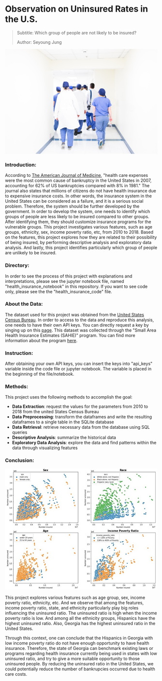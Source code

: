# Observation on Uninsured Rates in the U.S.

>  Subtitle: Which group of people are not likely to be insured?
>  
>  Author: Seyoung Jung




![](introduction.jpg "Title")



### __Introduction:__
According to [The American Journal of Medicine](https://www.amjmed.com/article/S0002-9343%2809%2900525-7/fulltext), "health care expenses were the most common cause of bankruptcy in the United States in 2007, accounting for 62% of US bankruptcies compared with 8% in 1981." The journal also states that millions of citizens do not have health insurance due to expensive insurance costs. In other words, the insurance system in the United States can be considered as a failure, and it is a serious social problem. Therefore, the system should be further developed by the government. In order to develop the system, one needs to identify which groups of people are less likely to be insured compared to other groups. After identifying them, they should customize insurance programs for the vulnerable groups. 
This project investigates various features, such as age groups, ethnicity, sex, income poverty ratio, etc, from 2010 to 2018. Based on the features, this project explores how they are related to their possibility of being insured, by performing descriptive analysis and exploratory data analysis. And lastly, this project identifies particularly which group of people are unlikely to be insured. 


### __Directory:__
In order to see the process of this project with explanations and interpretations, please see the jupyter notebook file, named "health_insurance_notebook" in this repository. If you want to see code only, please see the the "health_insurance_code" file. 



### __About the Data:__ 
The dataset used for this project was obtained from the [United States Census Bureau](https://www.census.gov/data/developers/data-sets/Health-Insurance-Statistics.html). In order to access to the data and reproduce this analysis, one needs to have their own API keys. You can directly request a key by singing up on this [page](https://api.census.gov/data/key_signup.html). This dataset was collected through the "Small Area Health Insurance Estimates (SAHIE)" program. You can find more information about the program [here](https://www.census.gov/programs-surveys/sahie.html). 


### __Instruction:__
After obtaining your own API keys, you can insert the keys into "api_keys" variable inside the code file or jupyter notebook. The variable is placed in the beginning of the file/notebook. 


### __Methods:__

This project uses the following methods to accomplish the goal:
- __Data Extraction__: request the values for the parameters from 2010 to 2018 from the united States Census Bureau
- __Data Preprocessing__: transform the dataframes and write the resulting dataframes to a single table in the SQLite database
- __Data Retrieval__: retrieve necessary data from the database using SQL queries
- __Descriptive Analysis__: summarize the historical data
- __Exploratory Data Analysis__: explore the data and find patterns within the data through visualizing features


### __Conclusion:__

![](result1.JPG "Title")

This project explores various features such as age group, sex, income poverty ratio, ethnicity, etc. And we observe that among the features, income poverty ratio, state, and ethnicity particularly play big roles influencing the uninsured ratio. The uninsured ratio is high when the income poverty ratio is low. And among all the ethnicity groups, Hispanics have the highest uninsured ratio. Also, Georgia has the highest uninsured ratio in the United States.

Through this context, one can conclude that the Hispanics in Georgia with low income poverty ratio do not have enough opportunity to have health insurance. Therefore, the state of Georgia can benchmark existing laws or programs regarding health insurance currently being used in states with low uninsured ratio, and try to give a more suitable opportunity to those uninsured people. By reducing the uninsured ratio in the United States, we could potentially reduce the number of bankrupcies occurred due to health care costs.
